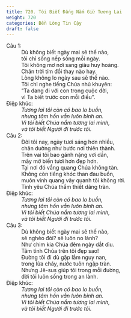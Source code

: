 ```yaml
---
title: 720. Tôi Biết Đấng Nắm Giữ Tương Lai
weight: 720
categories: Bền Lòng Tin Cậy
draft: false
---
```

<dl><dt>Câu 1:</dt><dd data-verse="1">Dù không biết ngày mai sẽ thế nào, <br/>tôi chỉ sống nếp sống mỗi ngày. <br/>Tôi không mơ nơi sang giàu huy hoàng. <br/>Chân trời tím đổi thay nào hay. <br/>Lòng không lo ngày sau sẽ thế nào. <br/>Tôi chỉ nghe tiếng Chúa nhủ khuyên: <br/>“Ta đang đi với con trong cuộc đời, <br/>vì Ta biết trước con mỗi điều”. </dd><dt>Điệp khúc:</dt><dd data-chorus="1"><em>Tương lai tôi còn có bao lo buồn, <br/>nhưng tâm hồn vẫn luôn bình an. <br/>Vì tôi biết Chúa nắm tương lai mình, <br/>và tôi biết Người đi trước tôi. </em></dd><dt>Câu 2:</dt><dd data-verse="2">Ðời tôi nay, ngày tươi sáng hơn nhiều, <br/>chân dường như bước nơi thiên thành. <br/>Trên vai tôi bao gánh nặng vơi dần, <br/>mây mờ biến tươi hơn đẹp hơn. <br/>Tại nơi đó vầng quang Chúa không tàn. <br/>Không còn tiếng khóc than đau buồn, <br/>muôn vinh quang vây quanh tôi không rời. <br/>Tình yêu Chúa thắm thiết dâng tràn. </dd><dt>Điệp khúc:</dt><dd data-chorus="1"><em>Tương lai tôi còn có bao lo buồn, <br/>nhưng tâm hồn vẫn luôn bình an. <br/>Vì tôi biết Chúa nắm tương lai mình, <br/>và tôi biết Người đi trước tôi. </em></dd><dt>Câu 3:</dt><dd data-verse="3">Dù không biết ngày mai sẽ thế nào, <br/>sẽ nghèo đói? sẽ luôn no lành? <br/>Như chim kia Chúa đêm ngày dắt dìu. <br/>Tâm tình Chúa trên tôi đẹp sao! <br/>Ðường tôi đi dù gặp lắm nguy nan, <br/>trong lửa cháy, nước tuôn ngập tràn. <br/>Nhưng Jê-sus giúp tôi trong mỗi đường, <br/>đời tôi luôn sống trong an lành. </dd><dt>Điệp khúc:</dt><dd data-chorus="1"><em>Tương lai tôi còn có bao lo buồn, <br/>nhưng tâm hồn vẫn luôn bình an. <br/>Vì tôi biết Chúa nắm tương lai mình, <br/>và tôi biết Người đi trước tôi. </em></dd></dl>